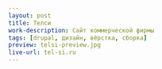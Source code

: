 ```yaml
---
layout: post
title: Телси
work-description: Сайт коммерческой фирмы
tags: [drupal, дизайн, вёрстка, сборка]
preview: telsi-preview.jpg
live-url: tel-si.ru
---
```


